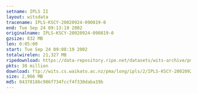 ```yaml
---
setname: IPLS II
layout: witsdata
tracename: IPLS-KSCY-20020924-090819-0
end: Tue Sep 24 09:13:19 2002
originalname: IPLS-KSCY-20020924-090819-0
gzsize: 832 MB
len: 0:05:00
start: Tue Sep 24 09:08:19 2002
totalwirelen: 21,327 MB
ripedownload: https://data-repository.ripe.net/datasets/wits-archive/pma/long/ipls/2/IPLS-KSCY-20020924-090819-0.gz
pkts: 38 million
download: ftp://wits.cs.waikato.ac.nz/pma/long/ipls/2/IPLS-KSCY-20020924-090819-0.gz
size: 2,966 MB
md5: 04378186c986f734fccf4f330daba19b
---
```

